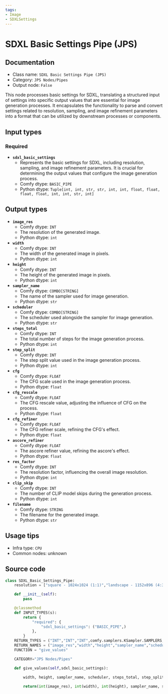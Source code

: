 ```yaml
---
tags:
- Image
- SDXLSettings
---
```


# SDXL Basic Settings Pipe (JPS)
## Documentation
- Class name: `SDXL Basic Settings Pipe (JPS)`
- Category: `JPS Nodes/Pipes`
- Output node: `False`

This node processes basic settings for SDXL, translating a structured input of settings into specific output values that are essential for image generation processes. It encapsulates the functionality to parse and convert settings related to resolution, sampling, and image refinement parameters into a format that can be utilized by downstream processes or components.
## Input types
### Required
- **`sdxl_basic_settings`**
    - Represents the basic settings for SDXL, including resolution, sampling, and image refinement parameters. It is crucial for determining the output values that configure the image generation process.
    - Comfy dtype: `BASIC_PIPE`
    - Python dtype: `Tuple[int, int, str, str, int, int, float, float, float, float, int, int, str, int]`
## Output types
- **`image_res`**
    - Comfy dtype: `INT`
    - The resolution of the generated image.
    - Python dtype: `int`
- **`width`**
    - Comfy dtype: `INT`
    - The width of the generated image in pixels.
    - Python dtype: `int`
- **`height`**
    - Comfy dtype: `INT`
    - The height of the generated image in pixels.
    - Python dtype: `int`
- **`sampler_name`**
    - Comfy dtype: `COMBO[STRING]`
    - The name of the sampler used for image generation.
    - Python dtype: `str`
- **`scheduler`**
    - Comfy dtype: `COMBO[STRING]`
    - The scheduler used alongside the sampler for image generation.
    - Python dtype: `str`
- **`steps_total`**
    - Comfy dtype: `INT`
    - The total number of steps for the image generation process.
    - Python dtype: `int`
- **`step_split`**
    - Comfy dtype: `INT`
    - The step split value used in the image generation process.
    - Python dtype: `int`
- **`cfg`**
    - Comfy dtype: `FLOAT`
    - The CFG scale used in the image generation process.
    - Python dtype: `float`
- **`cfg_rescale`**
    - Comfy dtype: `FLOAT`
    - The CFG rescale value, adjusting the influence of CFG on the process.
    - Python dtype: `float`
- **`cfg_refiner`**
    - Comfy dtype: `FLOAT`
    - The CFG refiner scale, refining the CFG's effect.
    - Python dtype: `float`
- **`ascore_refiner`**
    - Comfy dtype: `FLOAT`
    - The ascore refiner value, refining the ascore's effect.
    - Python dtype: `float`
- **`res_factor`**
    - Comfy dtype: `INT`
    - The resolution factor, influencing the overall image resolution.
    - Python dtype: `int`
- **`clip_skip`**
    - Comfy dtype: `INT`
    - The number of CLIP model skips during the generation process.
    - Python dtype: `int`
- **`filename`**
    - Comfy dtype: `STRING`
    - The filename for the generated image.
    - Python dtype: `str`
## Usage tips
- Infra type: `CPU`
- Common nodes: unknown


## Source code
```python
class SDXL_Basic_Settings_Pipe:
    resolution = ["square - 1024x1024 (1:1)","landscape - 1152x896 (4:3)","landscape - 1216x832 (3:2)","landscape - 1344x768 (16:9)","landscape - 1536x640 (21:9)", "portrait - 896x1152 (3:4)","portrait - 832x1216 (2:3)","portrait - 768x1344 (9:16)","portrait - 640x1536 (9:21)"]

    def __init__(self):
        pass

    @classmethod
    def INPUT_TYPES(s):
        return {
            "required": {
                "sdxl_basic_settings": ("BASIC_PIPE",)
            },
        }
    RETURN_TYPES = ("INT","INT","INT",comfy.samplers.KSampler.SAMPLERS,comfy.samplers.KSampler.SCHEDULERS,"INT","INT","FLOAT","FLOAT","FLOAT","FLOAT","INT","INT","STRING",)
    RETURN_NAMES = ("image_res","width","height","sampler_name","scheduler","steps_total","step_split","cfg","cfg_rescale","cfg_refiner","ascore_refiner","res_factor","clip_skip","filename",)
    FUNCTION = "give_values"

    CATEGORY="JPS Nodes/Pipes"

    def give_values(self,sdxl_basic_settings):
        
        width, height, sampler_name, scheduler, steps_total, step_split, cfg, cfg_rescale, cfg_refiner, ascore_refiner, res_factor, clip_skip, filename,image_res = sdxl_basic_settings

        return(int(image_res), int(width), int(height), sampler_name, scheduler, int(steps_total), int(step_split), float(cfg), float(cfg_rescale), float(cfg_refiner), float(ascore_refiner), int (res_factor), int(clip_skip), str(filename),)

```
